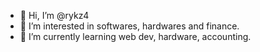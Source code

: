 - 👋 Hi, I’m @rykz4
- 👀 I’m interested in softwares, hardwares and finance.
- 🌱 I’m currently learning web dev, hardware, accounting.

<!---
rykz4/rykz4 is a ✨ special ✨ repository because its `README.md` (this file) appears on your GitHub profile.
You can click the Preview link to take a look at your changes.
--->
